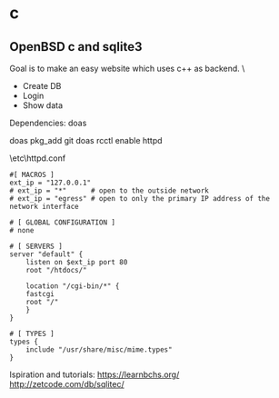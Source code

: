# c
## OpenBSD c and sqlite3

Goal is to make an easy website which uses c++ as backend. \
- Create DB 
- Login 
- Show data

Dependencies: 
doas

doas pkg_add git
doas rcctl enable httpd

\etc\httpd.conf
```
#[ MACROS ]
ext_ip = "127.0.0.1"
# ext_ip = "*"      # open to the outside network
# ext_ip = "egress" # open to only the primary IP address of the network interface

# [ GLOBAL CONFIGURATION ]
# none

# [ SERVERS ]
server "default" {
    listen on $ext_ip port 80
    root "/htdocs/"

    location "/cgi-bin/*" {
	fastcgi
	root "/"
    }
}

# [ TYPES ]
types {
    include "/usr/share/misc/mime.types"
}
```

Ispiration and tutorials:
https://learnbchs.org/
http://zetcode.com/db/sqlitec/
